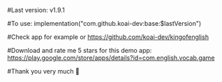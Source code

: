 #Last version: v1.9.1

#To use: implementation("com.github.koai-dev:base:$lastVersion")

#Check app for example or 
https://github.com/koai-dev/kingofenglish

#Download and rate me 5 stars for this demo app: https://play.google.com/store/apps/details?id=com.english.vocab.game

#Thank you very much 🥰
